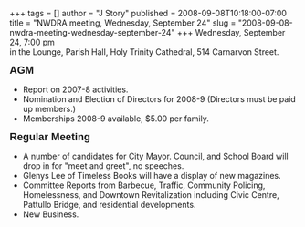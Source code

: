 +++
tags = []
author = "J Story"
published = 2008-09-08T10:18:00-07:00
title = "NWDRA meeting, Wednesday, September 24"
slug = "2008-09-08-nwdra-meeting-wednesday-september-24"
+++
Wednesday, September 24, 7:00 pm  
in the Lounge, Parish Hall, Holy Trinity Cathedral, 514 Carnarvon
Street.  
  
<span
style="font-family: arial; font-weight: bold;font-size:130%;">AGM</span>  

-   Report on 2007-8 activities.
-   Nomination and Election of Directors for 2008-9 (Directors must be
    paid up members.)
-   Memberships 2008-9 available, $5.00 per family.

  
<span
style="font-family: arial; font-weight: bold;font-size:130%;">Regular
Meeting</span>  

-   A number of candidates for City Mayor. Council, and School Board
    will drop in for "meet and greet", no speeches.
-   Glenys Lee of Timeless Books will have a display of new magazines.
-   Committee Reports from Barbecue, Traffic, Community Policing,
    Homelessness, and Downtown Revitalization including Civic Centre,
    Pattullo Bridge, and residential developments.
-   New Business.
